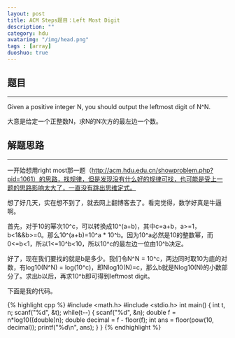 ```yaml
---
layout: post
title: ACM Steps题目：Left Most Digit
description: ""
category: hdu
avatarimg: "/img/head.png"
tags : [array]
duoshuo: true
---
```


## 题目
----------
Given a positive integer N, you should output the leftmost digit of N^N.

大意是给定一个正整数N，求N的N次方的最左边一个数。

## 解题思路
----------
一开始想用right most那一题（http://acm.hdu.edu.cn/showproblem.php?pid=1061）的思路，找规律，但是发现没有什么好的规律可找，也可能是受上一题的思路影响太大了，一直没有跳出思维定式。

想了好几天，实在想不到了，就去网上翻博客去了。看完觉得，数学好真是牛逼啊。

首先，对于10的幂次10^c，可以转换成10^(a+b)，其中c=a+b，a>=1，b<1&&b>=0。那么10^(a+b)=10^a * 10^b。因为10^a必然是10的整数幂，而0<=b<1，所以1<=10^b<10，所以10^c的最左边一位由10^b决定。

好了，现在我们要找的就是b是多少。我们令N^N = 10^c，两边同时取10为底的对数，有log10(N^N) = log(10^c)，即Nlog10(N)=c，那么b就是Nlog10(N)的小数部分了。求出b以后，再求10^b即可得到leftmost digit。

下面是我的代码。

{% highlight cpp %}
#include <math.h>
#include <stdio.h>
int main()
{
	int t, n;
	scanf("%d", &t);
	while(t--)
	{
		scanf("%d", &n);
		double f = n*log10((double)n);
		double decimal = f - floor(f);
		int ans = floor(pow(10, decimal));
		printf("%d\n", ans);
	}
}
{% endhighlight %}
